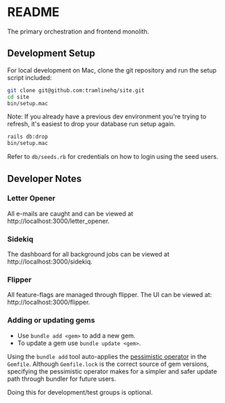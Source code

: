 # README

The primary orchestration and frontend monolith.

## Development Setup

For local development on Mac, clone the git repository and run the setup script included:

```bash
git clone git@github.com:tramlinehq/site.git
cd site
bin/setup.mac
```

Note: If you already have a previous dev environment you're trying to refresh, it's easiest to drop your database run setup again.

```bash
rails db:drop
bin/setup.mac
```

Refer to `db/seeds.rb` for credentials on how to login using the seed users.

## Developer Notes

### Letter Opener

All e-mails are caught and can be viewed at http://localhost:3000/letter_opener.

### Sidekiq

The dashboard for all background jobs can be viewed at http://localhost:3000/sidekiq.

### Flipper

All feature-flags are managed through flipper. The UI can be viewed at: http://localhost:3000/flipper. 

### Adding or updating gems

* Use `bundle add <gem>` to add a new gem.
* To update a gem use `bundle update <gem>`.

Using the `bundle add` tool auto-applies the [pessimistic operator](https://thoughtbot.com/blog/rubys-pessimistic-operator) in the `Gemfile`. Although `Gemfile.lock` is the correct source of gem versions, specifying the pessimistic operator makes for a simpler and safer update path through bundler for future users.

Doing this for development/test groups is optional.
